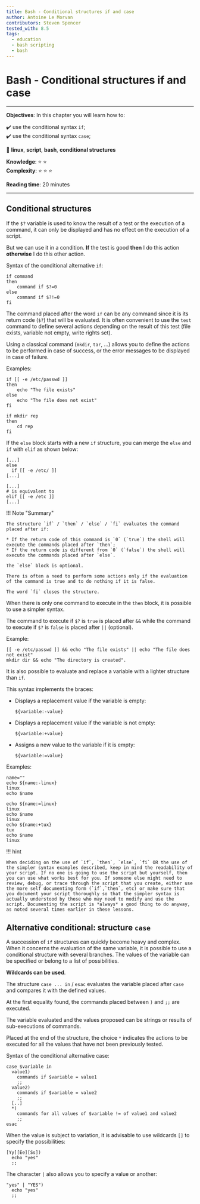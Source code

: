 ```yaml
---
title: Bash - Conditional structures if and case
author: Antoine Le Morvan
contributors: Steven Spencer
tested_with: 8.5
tags:
  - education
  - bash scripting
  - bash
---
```


# Bash - Conditional structures if and case

****

**Objectives**: In this chapter you will learn how to:

:heavy_check_mark: use the conditional syntax `if`;  
:heavy_check_mark: use the conditional syntax `case`;  

:checkered_flag: **linux**, **script**, **bash**, **conditional structures**

**Knowledge**: :star: :star:  
**Complexity**: :star: :star: :star:  

**Reading time**: 20 minutes

****

## Conditional structures

If the `$?` variable is used to know the result of a test or the execution of a command, it can only be displayed and has no effect on the execution of a script.

But we can use it in a condition.
**If** the test is good **then** I do this action **otherwise** I do this other action.

Syntax of the conditional alternative `if`:

```
if command
then
    command if $?=0
else
    command if $?!=0
fi
```

The command placed after the word `if` can be any command since it is its return code (`$?`) that will be evaluated.
It is often convenient to use the `test` command to define several actions depending on the result of this test (file exists, variable not empty, write rights set).

Using a classical command (`mkdir`, `tar`, ...) allows you to define the actions to be performed in case of success, or the error messages to be displayed in case of failure.

Examples:

```
if [[ -e /etc/passwd ]]
then
    echo "The file exists"
else
    echo "The file does not exist"
fi

if mkdir rep
then
    cd rep
fi
```

If the `else` block starts with a new `if` structure, you can merge the `else` and `if` with `elif` as shown below:

```
[...]
else
  if [[ -e /etc/ ]]
[...]

[...]
# is equivalent to
elif [[ -e /etc ]]
[...]
```

!!! Note "Summary"

    The structure `if` / `then` / `else` / `fi` evaluates the command placed after if:

    * If the return code of this command is `0` (`true`) the shell will execute the commands placed after `then`;
    * If the return code is different from `0` (`false`) the shell will execute the commands placed after `else`.

    The `else` block is optional.

    There is often a need to perform some actions only if the evaluation of the command is true and to do nothing if it is false.

    The word `fi` closes the structure.

When there is only one command to execute in the `then` block, it is possible to use a simpler syntax.

The command to execute if `$?` is `true` is placed after `&&` while the command to execute if `$?` is `false` is placed after `||` (optional).

Example:

```
[[ -e /etc/passwd ]] && echo "The file exists" || echo "The file does not exist"
mkdir dir && echo "The directory is created".
```

It is also possible to evaluate and replace a variable with a lighter structure than `if`.

This syntax implements the braces:

* Displays a replacement value if the variable is empty:
    ```
    ${variable:-value}
    ```
* Displays a replacement value if the variable is not empty:
    ```
    ${variable:+value}
    ```
* Assigns a new value to the variable if it is empty:
    ```
    ${variable:=value}
    ```

Examples:

```
name=""
echo ${name:-linux}
linux
echo $name

echo ${name:=linux}
linux
echo $name
linux
echo ${name:+tux}
tux
echo $name
linux
```

!!! hint

    When deciding on the use of `if`, `then`, `else`, `fi` OR the use of the simpler syntax examples described, keep in mind the readability of your script. If no one is going to use the script but yourself, then you can use what works best for you. If someone else might need to review, debug, or trace through the script that you create, either use the more self documenting form (`if`,`then`, etc) or make sure that you document your script thoroughly so that the simpler syntax is actually understood by those who may need to modify and use the script. Documenting the script is *always* a good thing to do anyway, as noted several times earlier in these lessons.

## Alternative conditional: structure `case`

A succession of `if` structures can quickly become heavy and complex. When it concerns the evaluation of the same variable, it is possible to use a conditional structure with several branches.
The values of the variable can be specified or belong to a list of possibilities.

**Wildcards can be used**.

The structure `case ... in` / `esac` evaluates the variable placed after `case` and compares it with the defined values.

At the first equality found, the commands placed between `)` and `;;` are executed.

The variable evaluated and the values proposed can be strings or results of sub-executions of commands.

Placed at the end of the structure, the choice `*` indicates the actions to be executed for all the values that have not been previously tested.

Syntax of the conditional alternative case:

```
case $variable in
  value1)
    commands if $variable = value1
    ;;
  value2)
    commands if $variable = value2
    ;;
  [..]
  *)
    commands for all values of $variable != of value1 and value2
    ;;
esac
```

When the value is subject to variation, it is advisable to use wildcards `[]` to specify the possibilities:

```
[Yy][Ee][Ss])
  echo "yes"
  ;;
```

The character `|` also allows you to specify a value or another:

```
"yes" | "YES")
  echo "yes"
  ;;
```
